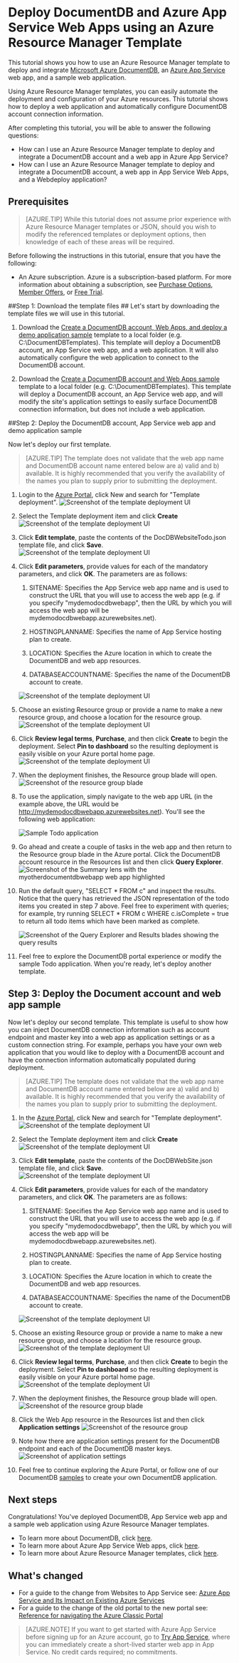 <properties 
	pageTitle="Deploy DocumentDB and Azure App Service Web Apps using an Azure Resource Manager Template | Microsoft Azure" 
	description="Learn how to deploy a DocumentDB account, Azure App Service Web Apps, and a sample web application using an Azure Resource Manager template." 
	services="documentdb, app-service\web" 
	authors="stephbaron" 
	manager="jhubbard" 
	editor="monicar" 
	documentationCenter=""/>

<tags 
	ms.service="documentdb" 
	ms.workload="data-services" 
	ms.tgt_pltfrm="na" 
	ms.devlang="na" 
	ms.topic="article" 
	ms.date="08/02/2016" 
	ms.author="stbaro"/>

# Deploy DocumentDB and Azure App Service Web Apps using an Azure Resource Manager Template

This tutorial shows you how to use an Azure Resource Manager template to deploy and integrate [Microsoft Azure DocumentDB](https://azure.microsoft.com/services/documentdb/), an [Azure App Service](http://go.microsoft.com/fwlink/?LinkId=529714) web app, and a sample web application.

Using Azure Resource Manager templates, you can easily automate the deployment and configuration of your Azure resources.  This tutorial shows how to deploy a web application and automatically configure DocumentDB account connection information.

After completing this tutorial, you will be able to answer the following questions:  

-	How can I use an Azure Resource Manager template to deploy and integrate a DocumentDB account and a web app in Azure App Service?
-	How can I use an Azure Resource Manager template to deploy and integrate a DocumentDB account, a web app in App Service Web Apps, and a Webdeploy application?

<a id="Prerequisites"></a>
## Prerequisites
> [AZURE.TIP] While this tutorial does not assume prior experience with Azure Resource Manager templates or JSON, should you wish to modify the referenced templates or deployment options, then knowledge of each of these areas will be required.

Before following the instructions in this tutorial, ensure that you have the following:

- An Azure subscription. Azure is a subscription-based platform.  For more information about obtaining a subscription, see [Purchase Options](https://azure.microsoft.com/pricing/purchase-options/), [Member Offers](https://azure.microsoft.com/pricing/member-offers/), or [Free Trial](https://azure.microsoft.com/pricing/free-trial/).

##<a id="CreateDB"></a>Step 1: Download the template files ##
Let's start by downloading the template files we will use in this tutorial.

1. Download the [Create a DocumentDB account, Web Apps, and deploy a demo application sample](https://portalcontent.blob.core.windows.net/samples/DocDBWebsiteTodo.json) template to a local folder (e.g. C:\DocumentDBTemplates). This template will deploy a DocumentDB account, an App Service web app, and a web application.  It will also automatically configure the web application to connect to the DocumentDB account.

2. Download the [Create a DocumentDB account and Web Apps sample](https://portalcontent.blob.core.windows.net/samples/DocDBWebSite.json) template to a local folder (e.g. C:\DocumentDBTemplates). This template will deploy a DocumentDB account, an App Service web app, and will modify the site's application settings to easily surface DocumentDB connection information, but does not include a web application.  

<a id="Build"></a>
##Step 2: Deploy the DocumentDB account, App Service web app and demo application sample

Now let's deploy our first template.

> [AZURE.TIP] The template does not validate that the web app name and DocumentDB account name entered below are a) valid and b) available.  It is highly recommended that you verify the availability of the names you plan to supply prior to submitting the deployment.

1. Login to the [Azure Portal](https://portal.azure.com), click New and search for "Template deployment".
	![Screenshot of the template deployment UI](./media/documentdb-create-documentdb-website/TemplateDeployment1.png)

2. Select the Template deployment item and click **Create**
	![Screenshot of the template deployment UI](./media/documentdb-create-documentdb-website/TemplateDeployment2.png)

3.  Click **Edit template**, paste the contents of the DocDBWebsiteTodo.json template file, and click **Save**.
	![Screenshot of the template deployment UI](./media/documentdb-create-documentdb-website/TemplateDeployment3.png)

4. Click **Edit parameters**, provide values for each of the mandatory parameters, and click **OK**.  The parameters are as follows:

	1. SITENAME: Specifies the App Service web app name and is used to construct the URL that you will use to access the web app (e.g. if you specify "mydemodocdbwebapp", then the URL by which you will access the web app will be mydemodocdbwebapp.azurewebsites.net).

	2. HOSTINGPLANNAME: Specifies the name of App Service hosting plan to create.

	3. LOCATION: Specifies the Azure location in which to create the DocumentDB and web app resources.

	4. DATABASEACCOUNTNAME: Specifies the name of the DocumentDB account to create.   

	![Screenshot of the template deployment UI](./media/documentdb-create-documentdb-website/TemplateDeployment4.png)

5. Choose an existing Resource group or provide a name to make a new resource group, and choose a location for the resource group.
	![Screenshot of the template deployment UI](./media/documentdb-create-documentdb-website/TemplateDeployment5.png)
  
6.  Click **Review legal terms**, **Purchase**, and then click **Create** to begin the deployment.  Select **Pin to dashboard** so the resulting deployment is easily visible on your Azure portal home page.
	![Screenshot of the template deployment UI](./media/documentdb-create-documentdb-website/TemplateDeployment6.png)

7.  When the deployment finishes, the Resource group blade will open.
	![Screenshot of the resource group blade](./media/documentdb-create-documentdb-website/TemplateDeployment7.png)  

8.  To use the application, simply navigate to the web app URL (in the example above, the URL would be http://mydemodocdbwebapp.azurewebsites.net).  You'll see the following web application:

	![Sample Todo application](./media/documentdb-create-documentdb-website/image2.png)

9. Go ahead and create a couple of tasks in the web app and then return to the Resource group blade in the Azure portal. Click the DocumentDB account resource in the Resources list and then click **Query Explorer**.
	![Screenshot of the Summary lens with the myotherdocumentdbwebapp web app highlighted](./media/documentdb-create-documentdb-website/TemplateDeployment8.png)  

10. Run the default query, "SELECT * FROM c" and inspect the results.  Notice that the query has retrieved the JSON representation of the todo items you created in step 7 above.  Feel free to experiment with queries; for example, try running SELECT * FROM c WHERE c.isComplete = true to return all todo items which have been marked as complete.

	![Screenshot of the Query Explorer and Results blades showing the query results](./media/documentdb-create-documentdb-website/image5.png)

11. Feel free to explore the DocumentDB portal experience or modify the sample Todo application.  When you're ready, let's deploy another template.
	
<a id="Build"></a> 
## Step 3: Deploy the Document account and web app sample

Now let's deploy our second template.  This template is useful to show how you can inject DocumentDB connection information such as account endpoint and master key into a web app as application settings or as a custom connection string. For example, perhaps you have your own web application that you would like to deploy with a DocumentDB account and have the connection information automatically populated during deployment.

> [AZURE.TIP] The template does not validate that the web app name and DocumentDB account name entered below are a) valid and b) available.  It is highly recommended that you verify the availability of the names you plan to supply prior to submitting the deployment.

1. In the [Azure Portal](https://portal.azure.com), click New and search for "Template deployment".
	![Screenshot of the template deployment UI](./media/documentdb-create-documentdb-website/TemplateDeployment1.png)

2. Select the Template deployment item and click **Create**
	![Screenshot of the template deployment UI](./media/documentdb-create-documentdb-website/TemplateDeployment2.png)

3.  Click **Edit template**, paste the contents of the DocDBWebSite.json template file, and click **Save**.
	![Screenshot of the template deployment UI](./media/documentdb-create-documentdb-website/TemplateDeployment3.png)

4. Click **Edit parameters**, provide values for each of the mandatory parameters, and click **OK**.  The parameters are as follows:

	1. SITENAME: Specifies the App Service web app name and is used to construct the URL that you will use to access the web app (e.g. if you specify "mydemodocdbwebapp", then the URL by which you will access the web app will be mydemodocdbwebapp.azurewebsites.net).

	2. HOSTINGPLANNAME: Specifies the name of App Service hosting plan to create.

	3. LOCATION: Specifies the Azure location in which to create the DocumentDB and web app resources.

	4. DATABASEACCOUNTNAME: Specifies the name of the DocumentDB account to create.   

	![Screenshot of the template deployment UI](./media/documentdb-create-documentdb-website/TemplateDeployment4.png)

5. Choose an existing Resource group or provide a name to make a new resource group, and choose a location for the resource group.
	![Screenshot of the template deployment UI](./media/documentdb-create-documentdb-website/TemplateDeployment5.png)
  
6.  Click **Review legal terms**, **Purchase**, and then click **Create** to begin the deployment.  Select **Pin to dashboard** so the resulting deployment is easily visible on your Azure portal home page.
	![Screenshot of the template deployment UI](./media/documentdb-create-documentdb-website/TemplateDeployment6.png)

7.  When the deployment finishes, the Resource group blade will open.
	![Screenshot of the resource group blade](./media/documentdb-create-documentdb-website/TemplateDeployment7.png)  

8. Click the Web App resource in the Resources list and then click **Application settings**
	![Screenshot of the resource group](./media/documentdb-create-documentdb-website/TemplateDeployment9.png)  

9. Note how there are application settings present for the DocumentDB endpoint and each of the DocumentDB master keys.
	![Screenshot of application settings](./media/documentdb-create-documentdb-website/TemplateDeployment10.png)  

10. Feel free to continue exploring the Azure Portal, or follow one of our DocumentDB [samples](http://go.microsoft.com/fwlink/?LinkID=402386) to create your own DocumentDB application.

	
	
<a name="NextSteps"></a>
## Next steps

Congratulations! You've deployed DocumentDB, App Service web app and a sample web application using Azure Resource Manager templates.

- To learn more about DocumentDB, click [here](http://azure.com/docdb).
- To learn more about Azure App Service Web apps, click [here](http://go.microsoft.com/fwlink/?LinkId=325362).
- To learn more about Azure Resource Manager templates, click [here](https://msdn.microsoft.com/library/azure/dn790549.aspx).


## What's changed
* For a guide to the change from Websites to App Service see: [Azure App Service and Its Impact on Existing Azure Services](http://go.microsoft.com/fwlink/?LinkId=529714)
* For a guide to the change of the old portal to the new portal see: [Reference for navigating the Azure Classic Portal](http://go.microsoft.com/fwlink/?LinkId=529715)

>[AZURE.NOTE] If you want to get started with Azure App Service before signing up for an Azure account, go to [Try App Service](http://go.microsoft.com/fwlink/?LinkId=523751), where you can immediately create a short-lived starter web app in App Service. No credit cards required; no commitments.
 

